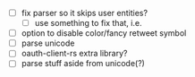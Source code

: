 - [ ] fix parser so it skips user entities?
  - [ ] use something to fix that, i.e.
- [ ] option to disable color/fancy retweet symbol
- [ ] parse unicode
- [ ] oauth-client-rs extra library?
- [ ] parse stuff aside from unicode(?)
